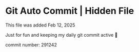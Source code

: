 # Git Auto Commit | Hidden File

This file was added Feb 12, 2025

Just for fun and keeping my daily git commit active 🤪

commit number: 291242
